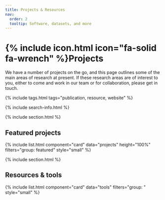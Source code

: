 ```yaml
---
title: Projects & Resources
nav:
  order: 2
  tooltip: Software, datasets, and more
---
```


# {% include icon.html icon="fa-solid fa-wrench" %}Projects

We have a number of projects on the go, and this page outlines some of the main areas of research at present. If these research areas are of interest to you, either to come and work in our team or for collaboration, please get in touch.

{% include tags.html tags="publication, resource, website" %}

{% include search-info.html %}

{% include section.html %}

## Featured projects

{% include list.html component="card" data="projects" height="100%" filters="group: featured" style="small" %}

{% include section.html %}

## Resources & tools

{% include list.html component="card" data="tools" filters="group: " style="small" %}
